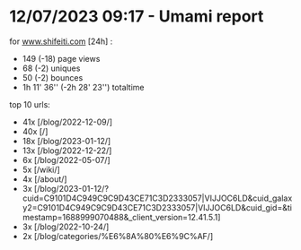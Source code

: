 # 12/07/2023 09:17 - Umami report
for www.shifeiti.com [24h] :

 - 149 (-18) page views
 - 68 (-2) uniques
 - 50 (-2) bounces
 - 1h 11' 36'' (-2h 28' 23'') totaltime


top 10 urls:
 - 41x [/blog/2022-12-09/]
 - 40x [/]
 - 18x [/blog/2023-01-12/]
 - 13x [/blog/2022-12-22/]
 - 6x [/blog/2022-05-07/]
 - 5x [/wiki/]
 - 4x [/about/]
 - 3x [/blog/2023-01-12/?cuid=C9101D4C949C9C9D43CE71C3D2333057|VIJJOC6LD&cuid_galaxy2=C9101D4C949C9C9D43CE71C3D2333057|VIJJOC6LD&cuid_gid=&timestamp=1688999070488&_client_version=12.41.5.1]
 - 3x [/blog/2022-10-24/]
 - 2x [/blog/categories/%E6%8A%80%E6%9C%AF/]


